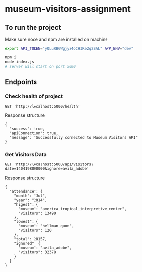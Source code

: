 # museum-visitors-assignment

## To run the project 
Make sure node and npm are installed on machine
```bash
export API_TOKEN="yQLuRBGWgjyZ4oCHIRe2q2SAL" APP_ENV="dev"

npm i
node index.js
# server will start on port 5000
```

## Endpoints 

### Check health of project
```
GET 'http://localhost:5000/health'
```
Response structure
```
{
  "success": true,
  "apiConnection": true,
  "message": "Successfully connected to Museum Visitors API"
}
```

### Get Visitors Data
```
GET 'http://localhost:5000/api/visitors?date=1404198000000&ignore=avila_adobe'
```

Response structure
```
{
  "attendance": {
    "month": "Jul",
    "year": "2014",
    "higest": {
      "museum": "america_tropical_interpretive_center",
      "visitors": 13490
    },
    "lowest": {
      "museum": "hellman_quon",
      "visitors": 120
    },
    "total": 28157,
    "ignored": {
      "museum": "avila_adobe",
      "visitors": 32378
    }
  }
}
```